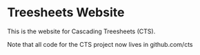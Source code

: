 # Treesheets Website

This is the website for Cascading Treesheets (CTS).

Note that all code for the CTS project now lives in github.com/cts
